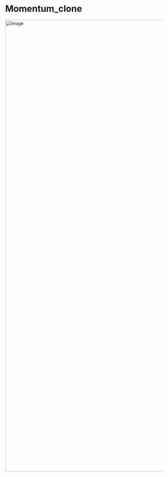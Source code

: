 # Momentum_clone
<img width="1436" alt="image" src="https://user-images.githubusercontent.com/79933417/121489105-b631c500-ca0e-11eb-9372-54c78df009f4.png">
